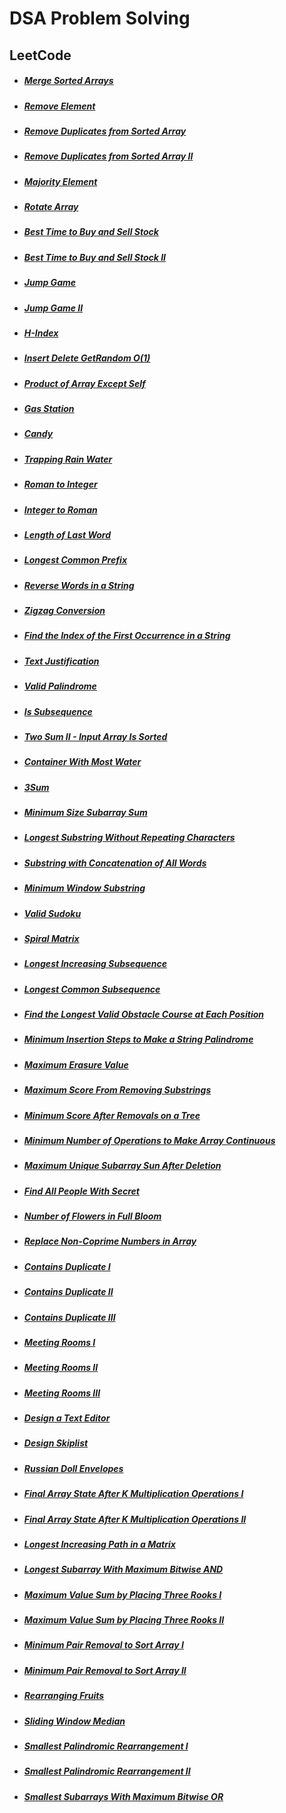 # DSA Problem Solving

## LeetCode

- ##### [Merge Sorted Arrays](./LeetCode/MergeSortedArray.java)

- ##### [Remove Element](./LeetCode/RemoveElement.java)

- ##### [Remove Duplicates from Sorted Array](./LeetCode/RemoveDuplicatesFromSortedArray.java)

- ##### [Remove Duplicates from Sorted Array II](./LeetCode/RemoveDuplicatesFromSortedArrayII.java)

- ##### [Majority Element](./LeetCode/MajorityElement.java)

- ##### [Rotate Array](./LeetCode/RotateArray.java)

- ##### [Best Time to Buy and Sell Stock](./LeetCode/BestTimeToBuyAndSellStock.java)

- ##### [Best Time to Buy and Sell Stock II](./LeetCode/BestTimeToBuyAndSellStockII.java)

- ##### [Jump Game](./LeetCode/JumpGame.java)

- ##### [Jump Game II](./LeetCode/JumpGameII.java)

- ##### [H-Index](./LeetCode/HIndex.java)

- ##### [Insert Delete GetRandom O(1)](./LeetCode/InsertDeleteGetRandomInConstantTime.java)

- ##### [Product of Array Except Self](./LeetCode/ProductOfArrayExceptSelf.java)

- ##### [Gas Station](./LeetCode/GasStation.java)

- ##### [Candy](./LeetCode/Candy.java)

- ##### [Trapping Rain Water](./LeetCode/TrappingRainWater.java)

- ##### [Roman to Integer](./LeetCode/RomanToInteger.java)

- ##### [Integer to Roman](./LeetCode/IntegerToRoman.java)

- ##### [Length of Last Word](./LeetCode/LengthOfLastWord.java)

- ##### [Longest Common Prefix](./LeetCode/LongestCommonPrefix.java)

- ##### [Reverse Words in a String](./LeetCode/ReverseWordsInAString.java)

- ##### [Zigzag Conversion](./LeetCode/ZigzagConversion.java)

- ##### [Find the Index of the First Occurrence in a String](./LeetCode/FindTheIndexOfTheFirstOccurrenceInAString.java)

- ##### [Text Justification](./LeetCode/TextJustification.java)

- ##### [Valid Palindrome](./LeetCode/ValidPalindrome.java)

- ##### [Is Subsequence](./LeetCode/IsSubsequence.java)

- ##### [Two Sum II - Input Array Is Sorted](./LeetCode/TwoSumIIInputArrayIsSorted.java)

- ##### [Container With Most Water](./LeetCode/ContainerWithMostWater.java)

- ##### [3Sum](./LeetCode/ThreeSum.java)

- ##### [Minimum Size Subarray Sum](./LeetCode/MinimumSizeSubarraySum.java)

- ##### [Longest Substring Without Repeating Characters](./LeetCode/LongestSubstringWithoutRepeatingCharacters.java)

- ##### [Substring with Concatenation of All Words](./LeetCode/SubstringWithConcatenationOfAllWords.java)

- ##### [Minimum Window Substring](./LeetCode/MinimumWindowSubstring.java)

- ##### [Valid Sudoku](./LeetCode/ValidSudoku.java)

- ##### [Spiral Matrix](./LeetCode/SpiralMatrix.java)

- ##### [Longest Increasing Subsequence](./LeetCode/LongestIncreasingSubsequence.java)

- ##### [Longest Common Subsequence](./LeetCode/LongestCommonSubsequence.java)

- ##### [Find the Longest Valid Obstacle Course at Each Position](./LeetCode/FindTheLongestValidObstacleCourseAtEachPosition.java)

- ##### [Minimum Insertion Steps to Make a String Palindrome](./LeetCode/MinimumInsertionStepsToMakeAStringPalindrome.java)

- ##### [Maximum Erasure Value](./LeetCode/MaximumErasureValue.java)

- ##### [Maximum Score From Removing Substrings](./LeetCode/MaximumScoreFromRemovingSubstrings.java)

- ##### [Minimum Score After Removals on a Tree](./LeetCode/MinimumScoreAfterRemovalsOnATree.java)

- ##### [Minimum Number of Operations to Make Array Continuous](./LeetCode/MinimumNumberOfOperationToMakeArrayContinuous.java)

- ##### [Maximum Unique Subarray Sun After Deletion](./LeetCode/MaximumUniquiSubarraySumAfterDeletion.java)

- ##### [Find All People With Secret](./LeetCode/FindAllPeopleWithSecret.java)

- ##### [Number of Flowers in Full Bloom](./LeetCode/NumberOfFlowersInFullBloom.java)

- ##### [Replace Non-Coprime Numbers in Array](./LeetCode/ReplaceNonCoprimeNumbersinArray.java)

- ##### [Contains Duplicate I](./LeetCode/ContainsDuplicateI.java)

- ##### [Contains Duplicate II](./LeetCode/ContainsDuplicateII.java)

- ##### [Contains Duplicate III](./LeetCode/ContainsDuplicateIII.java)

- ##### [Meeting Rooms I](./LeetCode/MeetingRoomsI.java)

- ##### [Meeting Rooms II](./LeetCode/MeetingRoomsII.java)

- ##### [Meeting Rooms III](./LeetCode/MeetingRoomsIII.java)

- ##### [Design a Text Editor](./LeetCode/DesignATextEditor.java)

- ##### [Design Skiplist](./LeetCode/DesignSkiplist.java)

- ##### [Russian Doll Envelopes](./LeetCode/RussianDollEnvelopes.java)

- ##### [Final Array State After K Multiplication Operations I](./LeetCode/FinalArrayStateAfterKMultiplicationOperationsI.java)

- ##### [Final Array State After K Multiplication Operations II](./LeetCode/FinalArrayStateArrayAfterKMultiplicationOperationsII.java)

- ##### [Longest Increasing Path in a Matrix](./LeetCode/LongestIncreasingPathInAMatrix.java)

- ##### [Longest Subarray With Maximum Bitwise AND](./LeetCode/LongestSubarrayWithMaximumBitwiseAND.java)

- ##### [Maximum Value Sum by Placing Three Rooks I](./LeetCode/MaximumValueSumByPlacingThreeRooksI.java)

- ##### [Maximum Value Sum by Placing Three Rooks II](./LeetCode/MaximumValueSumByPlacingThreeRooksII.java)

- ##### [Minimum Pair Removal to Sort Array I](./LeetCode/MinimumPairRemovalToSortArrayI.java)

- ##### [Minimum Pair Removal to Sort Array II](./LeetCode/MinimumPairRemovalToSortArrayII.java)

- ##### [Rearranging Fruits](./LeetCode/RearrangingFruits.java)

- ##### [Sliding Window Median](./LeetCode/SlidingWindowMedian.java)

- ##### [Smallest Palindromic Rearrangement I](./LeetCode/SmallestPalindromicRearrangementI.java)

- ##### [Smallest Palindromic Rearrangement II](./LeetCode/SmallestPalindromicRearrangementII.java)

- ##### [Smallest Subarrays With Maximum Bitwise OR](./LeetCode/SmallestSubarraysWithMaximumBitwiseOR.java)
